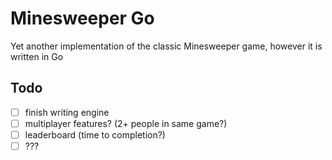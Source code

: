 # Minesweeper Go

Yet another implementation of the classic Minesweeper game, however it is written in Go

## Todo

- [ ] finish writing engine
- [ ] multiplayer features? (2+ people in same game?)
- [ ] leaderboard (time to completion?)
- [ ] ???
